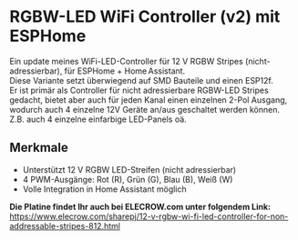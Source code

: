 # RGBW-LED WiFi Controller (v2) mit ESPHome  
Ein update meines Wi­Fi-LED-Controller für 12 V RGBW Stripes (nicht-adressierbar), für ESPHome + Home Assistant.  
Diese Variante setzt überwiegend auf SMD Bauteile und einen ESP12f.  
Er ist primär als Controller für nicht adressierbare RGBW-LED Stripes gedacht, bietet aber auch für jeden Kanal einen einzelnen 2-Pol Ausgang, wodurch auch 4 einzelne 12V Geräte an/aus geschaltet werden können.  
Z.B. auch 4 einzelne einfarbige LED-Panels oä.  

## Merkmale  
- Unterstützt 12 V RGBW LED-Streifen (nicht adressierbar)  
- 4 PWM-Ausgänge: Rot (R), Grün (G), Blau (B), Weiß (W)  
- Volle Integration in Home Assistant möglich  
  
**Die Platine findet Ihr auch bei ELECROW.com unter folgendem Link:**  
https://www.elecrow.com/sharepj/12-v-rgbw-wi-fi-led-controller-for-non-addressable-stripes-812.html
  
  
  